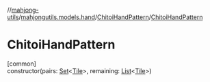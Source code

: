 //[mahjong-utils](../../../index.md)/[mahjongutils.models.hand](../index.md)/[ChitoiHandPattern](index.md)/[ChitoiHandPattern](-chitoi-hand-pattern.md)

# ChitoiHandPattern

[common]\
constructor(pairs: [Set](https://kotlinlang.org/api/latest/jvm/stdlib/kotlin.collections/-set/index.html)&lt;[Tile](../../mahjongutils.models/-tile/index.md)&gt;, remaining: [List](https://kotlinlang.org/api/latest/jvm/stdlib/kotlin.collections/-list/index.html)&lt;[Tile](../../mahjongutils.models/-tile/index.md)&gt;)
